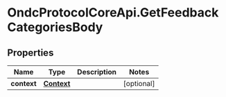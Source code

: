 # OndcProtocolCoreApi.GetFeedbackCategoriesBody

## Properties
Name | Type | Description | Notes
------------ | ------------- | ------------- | -------------
**context** | [**Context**](Context.md) |  | [optional] 
